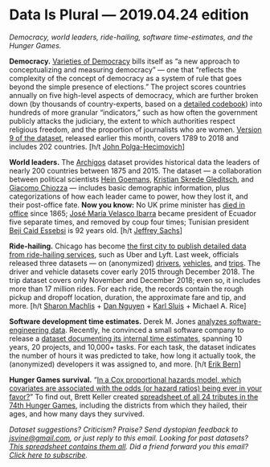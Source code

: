 Data Is Plural — 2019.04.24 edition
===================================

*Democracy, world leaders, ride-hailing, software time-estimates, and the Hunger Games.*


__Democracy.__ [Varieties of Democracy](https://www.v-dem.net/en/) bills itself as “a new approach to conceptualizing and measuring democracy” — one that “reflects the complexity of the concept of democracy as a system of rule that goes beyond the simple presence of elections.” The project scores countries annually on five high-level aspects of democracy, which are further broken down (by thousands of country-experts, based on a [detailed codebook](https://www.v-dem.net/en/reference/version-9-apr-2019/)) into hundreds of more granular “indicators,” such as how often the government publicly attacks the judiciary, the extent to which authorities respect religious freedom, and the proportion of journalists who are women. [Version 9 of the dataset](https://www.v-dem.net/en/data/data-version-9/), released earlier this month, covers 1789 to 2018 and includes 202 countries. [h/t [John Polga-Hecimovich](https://twitter.com/jpolga/status/1115260559665049600)]


__World leaders.__ The [Archigos](http://www.ksgleditsch.com/archigos.html) dataset provides historical data the leaders of nearly 200 countries between 1875 and 2015. The dataset — a collaboration between political scientists [Hein Goemans](http://www.rochester.edu/college/faculty/hgoemans/), [Kristian Skrede Gleditsch](http://ksgleditsch.com/), and [Giacomo Chiozza](http://www.chiozza.org/) — includes basic demographic information, plus categorizations of how each leader came to power, how they lost it, and their post-office fate. __Now you know:__ No UK prime minister has [died in office](https://en.wikipedia.org/wiki/Records_of_Prime_Ministers_of_the_United_Kingdom#Died_in_office) since 1865; [José María Velasco Ibarra](https://en.wikipedia.org/wiki/Jos%C3%A9_Mar%C3%ADa_Velasco_Ibarra) became president of Ecuador five separate times, and removed by coup four times; Tunisian president [Beji Caid Essebsi](https://en.wikipedia.org/wiki/Beji_Caid_Essebsi) is 92 years old. [h/t [Jeffrey Sachs](https://twitter.com/JeffreyASachs/status/1117484417776148480)]


__Ride-hailing.__ Chicago has become [the first city to publish detailed data from ride-hailing services](https://chicago.curbed.com/2019/4/15/18311340/uber-lyft-chicago-data-fares-drivers), such as Uber and Lyft. Last week, officials released three datasets — on (anonymized) [drivers](https://data.cityofchicago.org/Transportation/Transportation-Network-Providers-Drivers/j6wf-834c), [vehicles](https://data.cityofchicago.org/Transportation/Transportation-Network-Providers-Vehicles/bc6b-sq4u), and [trips](https://data.cityofchicago.org/Transportation/Transportation-Network-Providers-Trips/m6dm-c72p). The driver and vehicle datasets cover early 2015 through December 2018. The trip dataset covers only November and December 2018; even so, it includes more than 17 million rides. For each ride, the records contain the rough pickup and dropoff location, duration, the approximate fare and tip, and more. [h/t [Sharon Machlis](http://www.machlis.com/) + [Dan Nguyen](https://twitter.com/dancow/status/1118312979756453889) + [Karl Sluis](https://twitter.com/karlsluis) + Michael A. Rice]


__Software development time estimates.__ Derek M. Jones [analyzes software-engineering data](https://github.com/Derek-Jones/ESEUR-code-data). Recently, he convinced a small software company to release a [dataset documenting its internal time estimates](https://github.com/Derek-Jones/SiP_dataset), spanning 10 years, 20 projects, and 10,000+ tasks. For each task, the dataset indicates the number of hours it was predicted to take, how long it actually took, the (anonymized) developers it was assigned to, and more. [h/t [Erik Bern](https://erikbern.com/2019/04/15/why-software-projects-take-longer-than-you-think-a-statistical-model.html)]


__Hunger Games survival.__ “[In a Cox proportional hazards model, which covariates are associated with the odds (or hazard ratios) being ever in your favor?](http://www.bdkeller.com/writing/hunger-games-survival-analysis)” To find out, Brett Keller created [spreadsheet of all 24 tributes in the 74th Hunger Games](https://docs.google.com/spreadsheets/d/1qXSvoXJxKeX2mjjCVFloM1ZwrefiTtZNgrssgfbWoTI/edit#gid=0), including the districts from which they hailed, their ages, and how many days they survived.


*Dataset suggestions? Criticism? Praise? Send dystopian feedback to <jsvine@gmail.com>, or just reply to this email. Looking for past datasets? [This spreadsheet contains them all](https://docs.google.com/spreadsheets/d/1wZhPLMCHKJvwOkP4juclhjFgqIY8fQFMemwKL2c64vk). Did a friend forward you this email? [Click here to subscribe](https://tinyletter.com/data-is-plural).*